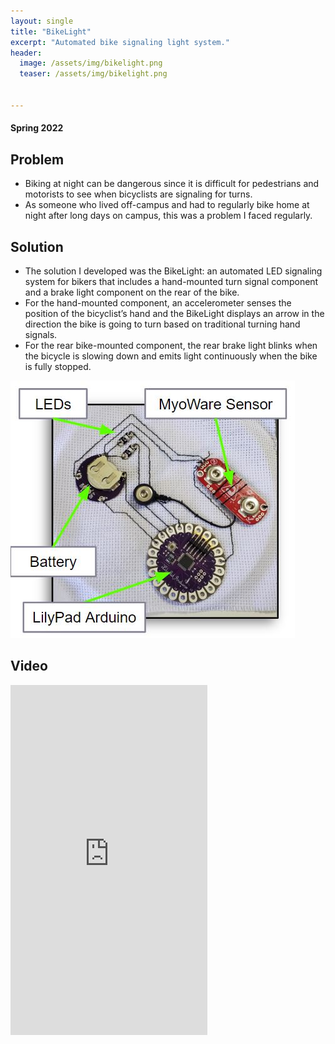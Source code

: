 ```yaml
---
layout: single
title: "BikeLight"
excerpt: "Automated bike signaling light system."
header:
  image: /assets/img/bikelight.png
  teaser: /assets/img/bikelight.png

   
---
```

#### Spring 2022

## Problem

* Biking at night can be dangerous since it is difficult for pedestrians and motorists to see when bicyclists are signaling for turns. 
* As someone who lived off-campus and had to regularly bike home at night after long days on campus, this was a problem I faced regularly.

## Solution 
* The solution I developed was the BikeLight: an automated LED signaling system for bikers that includes a hand-mounted turn signal component and a brake light component on the rear of the bike. 
* For the hand-mounted component, an accelerometer senses the position of the bicyclist’s hand and the BikeLight displays an arrow in the direction the bike is going to turn based on traditional turning hand signals. 
* For the rear bike-mounted component, the rear brake light blinks when the bicycle is slowing down and emits light continuously when the bike is fully stopped. 

![](/assets/img/hapimask2.jpg)

## Video
<iframe width="315" height="560" src="https://www.youtube.com/embed/FSqMuTuwwTE" title="YouTube video player" frameborder="0" allow="accelerometer; autoplay; clipboard-write; encrypted-media; gyroscope; picture-in-picture; web-share" allowfullscreen></iframe>


